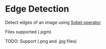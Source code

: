 # Edge Detection

Detect edges of an image using [Sobel operator](https://en.wikipedia.org/wiki/Sobel_operator)

Files supported (.pgm)

TODO: Support (.png and .jpg files)
